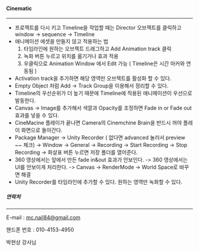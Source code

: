 #### Cinematic 

--------

- 프로젝트를 다시 키고 Timeline을 작업할 때는 Director 오브젝트를 클릭하고 window -> sequence -> Timeline 
- 애니메이션 에셋을 만들지 않고 적용하는 법 
  1. 타임라인에 원하는 오브젝트 드래그하고 Add Animation track 클릭 
  2. 녹화 버튼 누르고 위치를 옮기거나 효과 적용 
  3. 우클릭으로 Animation Window 에서 Edit 가능 ( Timeline은 시간 마커와 연동됨 )
- Activation track을 추가하면 해당 영역만 오브젝트를 활성화 할 수 있다. 
- Empty Object 처럼 Add -> Track Group을 이용해서 정리할 수 있다.
- Timeline의 우선순위가 더 높기 때문에 Timeline에 적용된 애니메이션이 우선으로 발동한다. 
- Canvas -> Image를 추가해서 색깔과 Opacity를 조정하면 Fade in or Fade out 효과를 넣을 수 있다.
- CineMacine 플레이가 끝나면 Camera의 Cinemchine Brain을 반드시 꺼야 플레이 화면으로 돌아간다. 
- Package Manager -> Unity Recorder ( 없다면 advanced 눌러서 preview ~~ 체크) -> Window -> General -> Recording -> Start Recording -> Stop Recording -> 화살표 버튼 누르면 저장 폴더를 열어준다.
- 360 영상에서는 앞에서 만든 fade in&out 효과가 안보인다. -> 360 영상에서는 UI를 안보이게 처리한다. -> Canvas -> RenderMode -> World Space로 바꾸면 해결 
- Unity Recorder를 타임라인에 추가할 수 있다. 원하는 영역만 녹화할 수 있다. 



##### 연락처 

-------

E-mail : mc.nail84@gmail.com

핸드폰 번호 : 010-4153-4950

박현상 강사님 